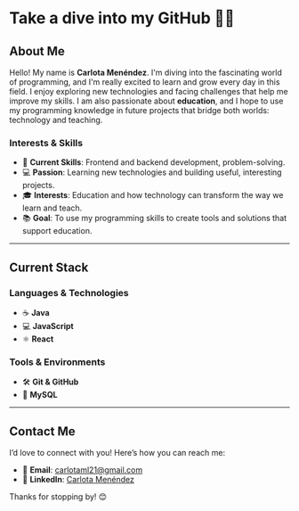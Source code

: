 # Take a dive into my GitHub 👋🐰

## About Me  
Hello! My name is **Carlota Menéndez**. I'm diving into the fascinating world of programming, and I'm really excited to learn and grow every day in this field. I enjoy exploring new technologies and facing challenges that help me improve my skills. I am also passionate about **education**, and I hope to use my programming knowledge in future projects that bridge both worlds: technology and teaching.

### Interests & Skills  
- 🌟 **Current Skills**: Frontend and backend development, problem-solving.  
- 💻 **Passion**: Learning new technologies and building useful, interesting projects.  
- 🎓 **Interests**: Education and how technology can transform the way we learn and teach.  
- 📚 **Goal**: To use my programming skills to create tools and solutions that support education.

---

## Current Stack  

### **Languages & Technologies**  
- ☕ **Java**  
- 💻 **JavaScript**  
- ⚛️ **React**  

### **Tools & Environments**  
- 🛠️ **Git & GitHub**  
- 🐬 **MySQL**  

---

## Contact Me  

I’d love to connect with you! Here’s how you can reach me:  

- 📧 **Email**: [carlotaml21@gmail.com](mailto:carlotaml21@gmail.com)  
- 💼 **LinkedIn**: [Carlota Menéndez](https://www.linkedin.com/in/carlota-men%C3%A9ndez-landa-804371262/)  


Thanks for stopping by! 😊  
